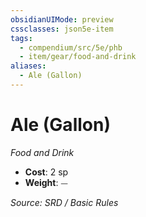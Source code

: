 ```yaml
---
obsidianUIMode: preview
cssclasses: json5e-item
tags:
  - compendium/src/5e/phb
  - item/gear/food-and-drink
aliases:
  - Ale (Gallon)
---
```

# Ale (Gallon)
*Food and Drink*  

- **Cost**: 2 sp
- **Weight**: ⏤

*Source: SRD / Basic Rules*
